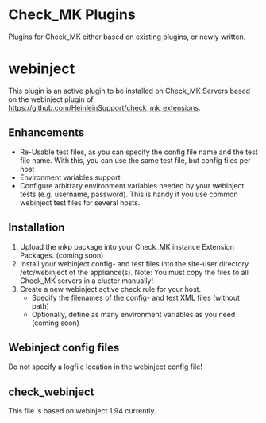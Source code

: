 # Check_MK Plugins

Plugins for Check_MK either based on existing plugins, or newly written.

# webinject
This plugin is an active plugin to be installed on Check_MK Servers based on the webinject plugin of https://github.com/HeinleinSupport/check_mk_extensions.  

## Enhancements
- Re-Usable test files, as you can specify the config file name and the test file name. With this, you can use the same test file, but config files per host
- Environment variables support
 - Configure arbitrary environment variables needed by your webinject tests (e.g. username, password). This is handy if you use common webinject test files for several hosts.

## Installation
1. Upload the mkp package into your Check_MK instance Extension Packages.  (coming soon)
2. Install your webinject config- and test files into the site-user directory /etc/webinject of the appliance(s).
   Note: You must copy the files to all Check_MK servers in a cluster manually!
3. Create a new webinject active check rule for your host. 
    - Specify the filenames of the config- and test XML files (without path)   
    - Optionally, define as many environment variables as you need (coming soon)

## Webinject config files
Do not specify a logfile location in the webinject config file!

## check_webinject
This file is based on webinject 1.94 currently.
